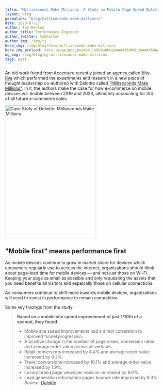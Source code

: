 ```yaml
---
title: "Milliseconds Make Millions: A Study on Mobile Page Speed Optimization"
layout: blog
permalink: "blog/milliseconds-make-millions/"
date: 2020-07-27
author: Tom Hanlon
author_title: Performance Engineer
author_twitter: tomhanlon
author_img: /img/tj
hero_img: /img/blog/hero-milliseconds-make-millions
hero_img_preload: data:image/png;base64,iVBORw0KGgoAAAANSUhEUgAAAAYAAAACCAIAAAD0PzoJAAAAJUlEQVR42mOQ08mQMckHkorW1Rqu3UAGAxCL2peJutRBhBStqwGscAmewpAirwAAAABJRU5ErkJggg==
og_img: /img/blog/og-milliseconds-make-millions
tags: post
---
```


An old work friend from Accenture recently joined an agency called [fifty-five](https://www.fifty-five.com/us/ "fifty-five Homepage") which performed the experiments and research in a new piece of thought leadership co-authored with Deloitte called ["Milliseconds Make Millions"](https://www2.deloitte.com/ie/en/pages/consulting/articles/milliseconds-make-millions.html "Deloitte: Milliseconds Make Millions"). In it, the authors make the case for how e-commerce on mobile devices will double between 2019 and 2023, ultimately accounting for 3/4 of all future e-commerce sales. 

<p>
  <a href="https://www2.deloitte.com/ie/en/pages/consulting/articles/milliseconds-make-millions.html">
    <picture>
      <source srcset="/img/blog/post-milliseconds-make-millions-book.webp" type="image/webp">
      <img src="/img/blog/post-milliseconds-make-millions-book.png" alt="Case Stufy of Deloitte: Milliseconds Make Millions" width="300" height="438" class="mx-auto sm:float-right">
    </picture>
  </a>
</p>

## "Mobile first" means performance first
As mobile devices continue to grow in market share for devices which consumers regularly use to access the internet, organizations should think about page-load time for mobile devices &mdash; and not just those on Wi-Fi. Keeping your page as small as possible and only requesting the assets that you need benefits all visitors and espeically those on cellular connections. 

As consumers continue to shift more towards mobile devices, organizations will need to invest in performance to remain competitive. 

Some key findings from the study:

> **Based on a mobile site speed improvement of just 1/10th of a second, they found:** 
> * Mobile site speed improvements had a direct correlation to improved funnel progression.
> * A positive change in the number of page views, conversion rates and average order value across all verticals.
> * Retail conversions increased by 8.4% and average order value increased by 9.2%.
> * Travel conversions increased by 10.1% and average order value increased by 1.9%.
> * Luxury brand page views per session increased by 8.6%.
> * Lead generation information pages bounce rate improved by 8.3%
> <cite>Source: [Deloitte](https://www2.deloitte.com/ie/en/pages/consulting/articles/milliseconds-make-millions.html "Deloitte: Milliseconds Make Millions")</cite>
